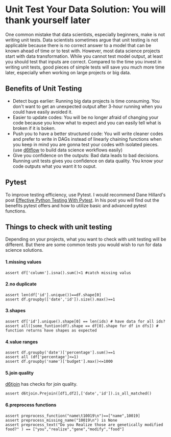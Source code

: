 # Unit Test Your Data Solution: You will thank yourself later


One common mistake that data scientists, especially beginners, make is not writing unit tests. Data scientists sometimes argue that unit testing is not applicable because there is no correct answer to a model that can be known ahead of time or to test with. However, most data science projects start with data transformation. While you cannot test model output, at least you should test that inputs are correct. Compared to the time you invest in writing unit tests, good pieces of simple tests will save you much more time later, especially when working on large projects or big data.
## Benefits of Unit Testing
* Detect bugs earlier: Running big data projects is time consuming. You don't want to get an unexpected output after 3-hour running when you could have easily avoided it.
* Easier to update codes: You will be no longer afraid of changing your code because you know what to expect and you can easily tell what is broken if it is boken.
* Push you to have a better structured code: You will write cleaner codes and prefer to write in DAGs instead of linearly chaining functions when you keep in mind you are gonna test your codes with isolated pieces. (use [d6tflow](https://github.com/d6t/d6tflow) to build data science workflows easily)
* Give you confidence on the outputs: Bad data leads to bad decisions. Running unit tests gives you confidence on data quality. You know your code outputs what you want it to ouput.

## Pytest
To improve testing efficiency, use Pytest. I would recommend Dane Hillard's post [Effective Python Testing With Pytest](https://realpython.com/pytest-python-testing/). In his post you will find out the benefits pytest offers and how to utilize basic and advanced pytest functions.


## Things to check with unit testing
Depending on your projects, what you want to check with unit testing will be different. But there are some common tests you would wish to run for data science solutions.  
#### 1.missing values
```
assert df['column'].isna().sum()<1 #catch missing valus
```
#### 2.no duplicate
````
assert len(df['id'].unique())==df.shape[0]
assert df.groupby(['date','id']).size().max()==1
````
#### 3.shapes
```
assert df['id'].unique().shape[0] == len(ids) # have data for all ids?
assert all([some_funtion(df).shape == df[0].shape for df in dfs]) # function returns have shapes as expected
```  
#### 4.value ranges
```
assert df.groupby('date')['percentage'].sum()==1 
assert all (df['percentage']<=1)
assert df.groupby('name')['budget'].max()<=1000
```
#### 5.join quality
[d6tjoin](https://github.com/d6t/d6tjoin) has checks for join quality.
```
assert d6tjoin.Prejoin([df1,df2],['date','id']).is_all_matched()
```
#### 6.preprocess functions
```
assert preprocess_function("name\t10019\n")==["name",10019]
assert preprocess_missing_name("10019\n") is None
assert preprocess_text("Do you Realize those are genetically modified food?" ) == ["you","realize","gene","modify","food"]
```







 


   